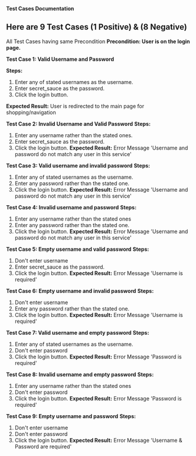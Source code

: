 **Test Cases Documentation**

## Here are 9 Test Cases (1 Positive) & (8 Negative)

All Test Cases having same Precondition 
**Precondition: User is on the login page.**


**Test Case 1: Valid Username and Password**

**Steps:**
 1. Enter any of stated usernames as the username.
 2. Enter secret_sauce as the password.
 3. Click the login button.
    
**Expected Result:** User is redirected to the main page for shopping/navigation 

**Test Case 2: Invalid Username and Valid Password**
**Steps:**
 1. Enter any username rather than the stated ones.
 2. Enter secret_sauce as the password.
 3. Click the login button.
**Expected Result:** Error Message 'Username and password do not match any user in this service'

**Test Case 3: Valid username and invalid password**
**Steps:**
 1. Enter any of stated usernames as the username.
 2. Enter any password rather than the stated one.
 3. Click the login button.
**Expected Result:** Error Message 'Username and password do not match any user in this service'

**Test Case 4: Invalid username and password**
**Steps:**
 1. Enter any username rather than the stated ones
 2. Enter any password rather than the stated one.
 3. Click the login button.
**Expected Result:** Error Message 'Username and password do not match any user in this service'

**Test Case 5: Empty username and valid password**
**Steps:**
 1. Don't enter username
 2. Enter secret_sauce as the password.
 3. Click the login button.
**Expected Result:** Error Message 'Username is required'

__Test Case 6: Empty username and invalid password__
**Steps:**
 1. Don't enter username
 2. Enter any password rather than the stated one.
 3. Click the login button.
**Expected Result:** Error Message 'Username is required'

**Test Case 7: Valid username and empty password** 
**Steps:**
 1. Enter any of stated usernames as the username.
 2. Don't enter password
 3. Click the login button.
**Expected Result:** Error Message 'Password is required'

**Test Case 8: Invalid username and empty password**
**Steps:**
 1. Enter any username rather than the stated ones
 2. Don't enter password
 3. Click the login button.
**Expected Result:** Error Message 'Password is required'

**Test Case 9: Empty username and password**
**Steps:**
 1. Don't enter username
 2. Don't enter password
 3. Click the login button.
**Expected Result:** Error Message 'Username & Password are required'
